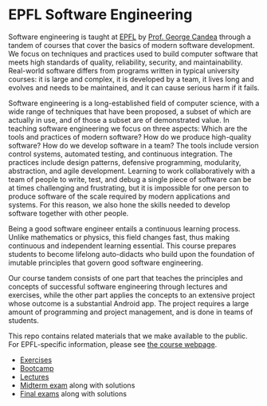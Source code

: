 # EPFL Software Engineering

Software engineering is taught at [EPFL](http://ic.epfl.ch) by [Prof. George Candea](http://dslab.epfl.ch/people/candea) through a tandem of courses that cover the basics of modern software development.  We focus on techniques and practices used to build computer software that meets high standards of quality, reliability, security, and maintainability. Real-world software differs from programs written in typical university courses: it is large and complex, it is developed by a team, it lives long and evolves and needs to be maintained, and it can cause serious harm if it fails.

Software engineering is a long-established field of computer science, with a wide range of techniques that have been proposed, a subset of which are actually in use, and of those a subset are of demonstrated value. In teaching software engineering we focus on three aspects: Which are the tools and practices of modern software? How do we produce high-quality software? How do we develop software in a team? The tools include version control systems, automated testing, and continuous integration. The practices include design patterns, defensive programming, modularity, abstraction, and agile development. Learning to work collaboratively with a team of people to write, test, and debug a single piece of software can be at times challenging and frustrating, but it is impossible for one person to produce software of the scale required by modern applications and systems. For this reason, we also hone the skills needed to develop software together with other people. 

Being a good software engineer entails a continuous learning process. Unlike mathematics or physics, this field changes fast, thus making continuous and independent learning essential. This course prepares students to become lifelong auto-didacts who build upon the foundation of imutable principles that govern good software engineering.

Our course tandem consists of one part that teaches the principles and concepts of successful software engineering through lectures and exercises, while the other part applies the concepts to an extensive project whose outcome is a substantial Android app. The project requires a large amount of programming and project management, and is done in teams of students.

This repo contains related materials that we make available to the public. For EPFL-specific information, please see [the course webpage](http://dslab.epfl.ch/teaching/sweng/).

- [Exercises](exercises)
- [Bootcamp](bootcamp)
- [Lectures](lectures)
- [Midterm exam](exams/midterm/README.md) along with solutions
- [Final exams](exams/final/) along with solutions
